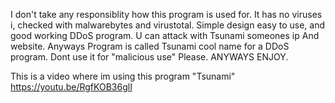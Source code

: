  I don't take any responsiblity how this program is used for.
 It has no viruses i, checked with malwarebytes and virustotal. 
 Simple design easy to use, and good working DDoS program.
 U can attack with Tsunami someones ip  And website.
 Anyways Program is called Tsunami cool name for a DDoS program.
 Dont use it for "malicious use" Please. ANYWAYS ENJOY.
      
 This is a video where im using this program "Tsunami" https://youtu.be/RgfKOB36glI
                             
                        
